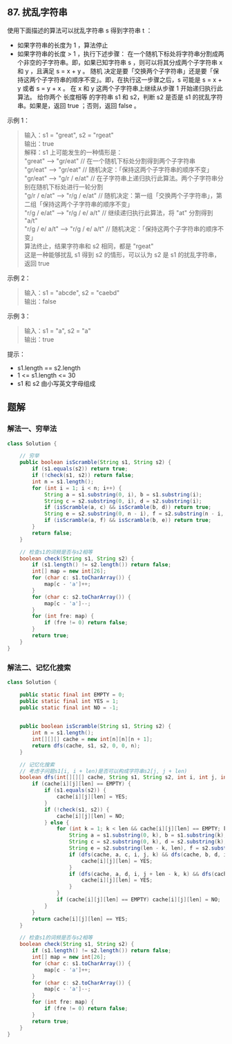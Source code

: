 ## 87. 扰乱字符串

使用下面描述的算法可以扰乱字符串 s 得到字符串 t ：
- 如果字符串的长度为 1 ，算法停止
- 如果字符串的长度 > 1 ，执行下述步骤：
在一个随机下标处将字符串分割成两个非空的子字符串。即，如果已知字符串 s ，则可以将其分成两个子字符串 x 和 y ，且满足 s = x + y 。
随机 决定是要「交换两个子字符串」还是要「保持这两个子字符串的顺序不变」。即，在执行这一步骤之后，s 可能是 s = x + y 或者 s = y + x 。
在 x 和 y 这两个子字符串上继续从步骤 1 开始递归执行此算法。
给你两个 长度相等 的字符串 s1 和 s2，判断 s2 是否是 s1 的扰乱字符串。如果是，返回 true ；否则，返回 false 。

 

示例 1：

>输入：s1 = "great", s2 = "rgeat"  
>输出：true  
>解释：s1 上可能发生的一种情形是：  
>"great" --> "gr/eat" // 在一个随机下标处分割得到两个子字符串  
>"gr/eat" --> "gr/eat" // 随机决定：「保持这两个子字符串的顺序不变」  
>"gr/eat" --> "g/r / e/at" // 在子字符串上递归执行此算法。两个子字符串分别在随机下标处进行一轮分割  
>"g/r / e/at" --> "r/g / e/at" // 随机决定：第一组「交换两个子字符串」，第二组「保持这两个子字符串的顺序不变」  
>"r/g / e/at" --> "r/g / e/ a/t" // 继续递归执行此算法，将 "at" 分割得到 "a/t"  
>"r/g / e/ a/t" --> "r/g / e/ a/t" // 随机决定：「保持这两个子字符串的顺序不变」  
>算法终止，结果字符串和 s2 相同，都是 "rgeat"  
>这是一种能够扰乱 s1 得到 s2 的情形，可以认为 s2 是 s1 的扰乱字符串，返回 true  


示例 2：

>输入：s1 = "abcde", s2 = "caebd"  
>输出：false  


示例 3：

>输入：s1 = "a", s2 = "a"  
>输出：true  
 

提示：

- s1.length == s2.length
- 1 <= s1.length <= 30
- s1 和 s2 由小写英文字母组成


## 题解

### 解法一、穷举法

```java
class Solution {

    // 穷举
    public boolean isScramble(String s1, String s2) {
        if (s1.equals(s2)) return true;
        if (!check(s1, s2)) return false;
        int n = s1.length();
        for (int i = 1; i < n; i++) {
            String a = s1.substring(0, i), b = s1.substring(i);
            String c = s2.substring(0, i), d = s2.substring(i);
            if (isScramble(a, c) && isScramble(b, d)) return true;
            String e = s2.substring(0, n - i), f = s2.substring(n - i, n);
            if (isScramble(a, f) && isScramble(b, e)) return true;
        }
        return false;
    }

    // 检查s1的词频是否与s2相等
    boolean check(String s1, String s2) {
        if (s1.length() != s2.length()) return false;
        int[] map = new int[26];
        for (char c: s1.toCharArray()) {
            map[c - 'a']++;
        }
        for (char c: s2.toCharArray()) {
            map[c - 'a']--;
        }
        for (int fre: map) {
            if (fre != 0) return false;
        }
        return true;
    }
}
```


### 解法二、记忆化搜索

```java
class Solution {

    public static final int EMPTY = 0;
    public static final int YES = 1;
    public static final int NO = -1;
    

    public boolean isScramble(String s1, String s2) {
        int n = s1.length();
        int[][][] cache = new int[n][n][n + 1];
        return dfs(cache, s1, s2, 0, 0, n);
    }

    // 记忆化搜索
    // 考虑子问题s1[i, i + len)是否可以构成字符串s2[j, j + len)
    boolean dfs(int[][][] cache, String s1, String s2, int i, int j, int len) {
        if (cache[i][j][len] == EMPTY) {
            if (s1.equals(s2)) {
                cache[i][j][len] = YES;
            }
            if (!check(s1, s2)) {
                cache[i][j][len] = NO;
            } else {
                for (int k = 1; k < len && cache[i][j][len] == EMPTY; k++) {
                    String a = s1.substring(0, k), b = s1.substring(k);
                    String c = s2.substring(0, k), d = s2.substring(k);
                    String e = s2.substring(len - k, len), f = s2.substring(0, len - k);
                    if (dfs(cache, a, c, i, j, k) && dfs(cache, b, d, i + k, j + k, len - k)) {
                        cache[i][j][len] = YES;
                    }
                    if (dfs(cache, a, d, i, j + len - k, k) && dfs(cache, b, f, i + k, j, len - k)) {
                        cache[i][j][len] = YES;
                    }
                }
                if (cache[i][j][len] == EMPTY) cache[i][j][len] = NO;
            }
        }
        return cache[i][j][len] == YES;
    }

    // 检查s1的词频是否与s2相等
    boolean check(String s1, String s2) {
        if (s1.length() != s2.length()) return false;
        int[] map = new int[26];
        for (char c: s1.toCharArray()) {
            map[c - 'a']++;
        }
        for (char c: s2.toCharArray()) {
            map[c - 'a']--;
        }
        for (int fre: map) {
            if (fre != 0) return false;
        }
        return true;
    }
}
```